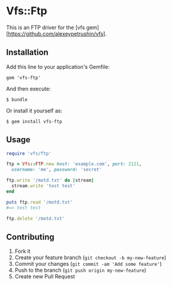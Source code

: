 # Vfs::Ftp

This is an FTP driver for the [vfs gem][https://github.com/alexeypetrushin/vfs].

## Installation

Add this line to your application's Gemfile:

    gem 'vfs-ftp'

And then execute:

    $ bundle

Or install it yourself as:

    $ gem install vfs-ftp

## Usage

``` ruby 
require 'vfs/ftp'

ftp = Vfs::FTP.new host: 'example.com', port: 2121,
  username: 'me', password: 'secret'

ftp.write '/motd.txt' do |stream|
  stream.write 'test test'
end

puts ftp.read '/motd.txt'
#=> test test

ftp.delete '/motd.txt'

```

## Contributing

1. Fork it
2. Create your feature branch (`git checkout -b my-new-feature`)
3. Commit your changes (`git commit -am 'Add some feature'`)
4. Push to the branch (`git push origin my-new-feature`)
5. Create new Pull Request

